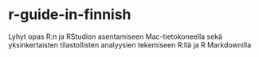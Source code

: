 # r-guide-in-finnish
Lyhyt opas R:n ja RStudion asentamiseen Mac-tietokoneella sekä yksinkertaisten tilastollisten analyysien tekemiseen R:llä ja R Markdownilla
